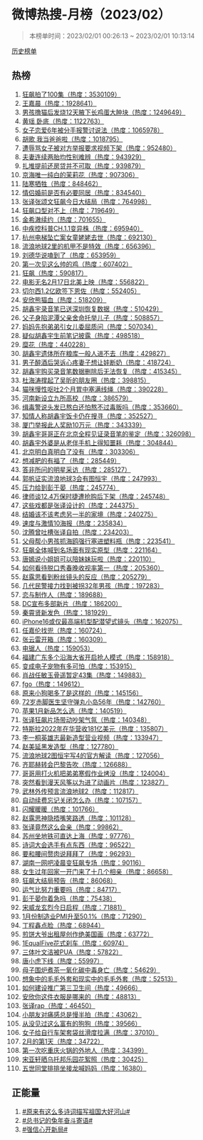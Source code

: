 <h1>
微博热搜-月榜（2023/02）
</h1>
<blockquote>
<p>
本榜单时间：2023/02/01 00:26:13 ~ 2023/02/01 10:13:14
</p>
</blockquote>
<p>
<a href="https://github.com/daifee/weibo-hot-search/tree/main/archives/monthly">历史榜单</a>
</p>
<h2>
热榜
</h2>
<ol>

<li>
<a href="https://s.weibo.com/weibo?q=%23%E7%8B%82%E9%A3%99%E6%8B%8D%E4%BA%86100%E9%9B%86%23" target="weibo">
狂飙拍了100集（热度：3530109）
</a>
</li>

<li>
<a href="https://s.weibo.com/weibo?q=%23%E7%8E%8B%E5%98%89%E6%99%A8%23" target="weibo">
王嘉晨（热度：1928641）
</a>
</li>

<li>
<a href="https://s.weibo.com/weibo?q=%23%E7%94%B7%E5%AD%A9%E6%92%B8%E7%8C%AB%E5%90%8E%E5%8F%91%E7%83%A712%E5%A4%A9%E8%85%8B%E4%B8%8B%E9%95%BF%E9%B8%A1%E8%9B%8B%E5%A4%A7%E8%82%BF%E5%9D%97%23" target="weibo">
男孩撸猫后发烧12天腋下长鸡蛋大肿块（热度：1249649）
</a>
</li>

<li>
<a href="https://s.weibo.com/weibo?q=%23%E9%BB%84%E7%91%B6%20%E5%8D%A7%E5%BA%95%23" target="weibo">
黄瑶 卧底（热度：1122763）
</a>
</li>

<li>
<a href="https://s.weibo.com/weibo?q=%23%E5%A5%B3%E5%AD%90%E6%81%8B%E7%88%B16%E5%B9%B4%E8%A2%AB%E5%88%86%E6%89%8B%E6%8A%A5%E8%AD%A6%E8%AE%A8%E8%AF%B4%E6%B3%95%23" target="weibo">
女子恋爱6年被分手报警讨说法（热度：1065978）
</a>
</li>

<li>
<a href="https://s.weibo.com/weibo?q=%23%E8%83%A1%E6%AD%8C%20%E6%88%91%E5%BD%93%E7%88%B8%E7%88%B8%E5%95%A6%23" target="weibo">
胡歌 我当爸爸啦（热度：1018795）
</a>
</li>

<li>
<a href="https://s.weibo.com/weibo?q=%23%E9%81%AD%E8%BE%B1%E9%AA%82%E5%A5%B3%E5%AD%90%E8%A2%AB%E5%AF%B9%E6%96%B9%E4%B8%BE%E6%8A%A5%E8%A6%81%E6%B1%82%E8%A7%86%E9%A2%91%E4%B8%8B%E6%9E%B6%23" target="weibo">
遭辱骂女子被对方举报要求视频下架（热度：952480）
</a>
</li>

<li>
<a href="https://s.weibo.com/weibo?q=%23%E5%A4%AB%E5%A6%BB%E8%BF%9E%E7%BB%AD%E4%B8%A4%E8%83%8E%E5%9D%87%E6%80%A7%E5%88%AB%E9%9A%BE%E8%BE%A8%23" target="weibo">
夫妻连续两胎均性别难辨（热度：943929）
</a>
</li>

<li>
<a href="https://s.weibo.com/weibo?q=%23%E6%89%8E%E5%A0%86%E6%8F%90%E5%89%8D%E8%BF%98%E6%88%BF%E8%B4%B7%E5%B9%B6%E4%B8%8D%E5%8F%AF%E5%8F%96%23" target="weibo">
扎堆提前还房贷并不可取（热度：939879）
</a>
</li>

<li>
<a href="https://s.weibo.com/weibo?q=%23%E4%BA%AC%E6%B5%B7%E5%94%AF%E4%B8%80%E7%BA%AF%E7%99%BD%E7%9A%84%E8%8C%89%E8%8E%89%E8%8A%B1%23" target="weibo">
京海唯一纯白的茉莉花（热度：907306）
</a>
</li>

<li>
<a href="https://s.weibo.com/weibo?q=%23%E9%99%86%E5%AF%92%E7%89%BA%E7%89%B2%23" target="weibo">
陆寒牺牲（热度：848462）
</a>
</li>

<li>
<a href="https://s.weibo.com/weibo?q=%23%E6%83%85%E4%BE%A3%E5%A9%9A%E5%89%8D%E6%98%AF%E5%90%A6%E6%9C%89%E5%BF%85%E8%A6%81%E5%90%8C%E5%B1%85%23" target="weibo">
情侣婚前是否有必要同居（热度：834540）
</a>
</li>

<li>
<a href="https://s.weibo.com/weibo?q=%23%E5%BC%A0%E8%AF%91%E5%BC%A0%E9%A2%82%E6%96%87%E7%8B%82%E9%A3%99%E4%BB%8A%E6%97%A5%E5%A4%A7%E7%BB%93%E5%B1%80%23" target="weibo">
张译张颂文狂飙今日大结局（热度：764998）
</a>
</li>

<li>
<a href="https://s.weibo.com/weibo?q=%23%E7%8B%82%E9%A3%99%E5%8F%A3%E5%9E%8B%E5%AF%B9%E4%B8%8D%E4%B8%8A%23" target="weibo">
狂飙口型对不上（热度：719649）
</a>
</li>

<li>
<a href="https://s.weibo.com/weibo?q=%23%E9%87%91%E5%B8%8C%E6%BE%88%E7%BB%AD%E7%BA%A6%23" target="weibo">
金希澈续约（热度：701655）
</a>
</li>

<li>
<a href="https://s.weibo.com/weibo?q=%23%E4%B8%AD%E7%96%BE%E6%8E%A7%E7%A7%91%E6%99%AECH.1.1%E5%8F%98%E5%BC%82%E6%A0%AA%23" target="weibo">
中疾控科普CH.1.1变异株（热度：695940）
</a>
</li>

<li>
<a href="https://s.weibo.com/weibo?q=%23%E6%9D%AD%E5%B7%9E%E7%94%B5%E6%A2%AF%E5%9D%A0%E4%BA%A1%E6%A1%88%E5%A5%B3%E7%AB%A5%E5%A7%A5%E5%A7%A5%E5%8E%BB%E4%B8%96%23" target="weibo">
杭州电梯坠亡案女童姥姥去世（热度：692130）
</a>
</li>

<li>
<a href="https://s.weibo.com/weibo?q=%23%E6%B5%81%E6%B5%AA%E5%9C%B0%E7%90%832%E9%87%8C%E7%9A%84%E6%9C%BA%E7%94%B2%E4%B8%8D%E6%98%AF%E7%89%B9%E6%95%88%23" target="weibo">
流浪地球2里的机甲不是特效（热度：656396）
</a>
</li>

<li>
<a href="https://s.weibo.com/weibo?q=%23%E5%88%98%E5%BE%B7%E5%8D%8E%E8%AF%B4%E5%97%91%E5%88%B0%E4%BA%86%23" target="weibo">
刘德华说嗑到了（热度：653959）
</a>
</li>

<li>
<a href="https://s.weibo.com/weibo?q=%23%E7%AC%AC%E4%B8%80%E6%AC%A1%E8%A7%81%E8%BF%99%E4%B9%88%E5%B8%85%E7%9A%84%E9%B8%A1%23" target="weibo">
第一次见这么帅的鸡（热度：607402）
</a>
</li>

<li>
<a href="https://s.weibo.com/weibo?q=%23%E7%8B%82%E9%A3%99%23" target="weibo">
狂飙（热度：590817）
</a>
</li>

<li>
<a href="https://s.weibo.com/weibo?q=%23%E7%94%B5%E5%BD%B1%E6%97%A0%E5%90%8D2%E6%9C%8817%E6%97%A5%E5%8C%97%E7%BE%8E%E4%B8%8A%E6%98%A0%23" target="weibo">
电影无名2月17日北美上映（热度：556822）
</a>
</li>

<li>
<a href="https://s.weibo.com/weibo?q=%23%E5%88%87%E5%B0%94%E8%A5%BF1.2%E4%BA%BF%E6%AC%A7%E7%AD%BE%E4%B8%8B%E6%81%A9%E4%BD%90%23" target="weibo">
切尔西1.2亿欧签下恩佐（热度：552405）
</a>
</li>

<li>
<a href="https://s.weibo.com/weibo?q=%23%E5%AE%89%E6%AC%A3%E7%86%8A%E7%8C%AB%E8%A1%80%23" target="weibo">
安欣熊猫血（热度：518209）
</a>
</li>

<li>
<a href="https://s.weibo.com/weibo?q=%23%E8%83%A1%E9%91%AB%E5%AE%87%E5%BD%95%E9%9F%B3%E7%AC%94%E5%B7%B2%E9%80%81%E6%B7%B1%E5%9C%B3%E6%81%A2%E5%A4%8D%E6%95%B0%E6%8D%AE%23" target="weibo">
胡鑫宇录音笔已送深圳恢复数据（热度：510429）
</a>
</li>

<li>
<a href="https://s.weibo.com/weibo?q=%23%E7%88%B6%E5%AD%90%E8%BA%AB%E9%99%B7%E6%B3%A5%E6%BD%AD%E7%88%B6%E4%BA%B2%E8%88%8D%E5%91%BD%E6%89%98%E4%B8%BE%E5%84%BF%E5%AD%90%23" target="weibo">
父子身陷泥潭父亲舍命托举儿子（热度：508857）
</a>
</li>

<li>
<a href="https://s.weibo.com/weibo?q=%23%E5%A6%88%E5%A6%88%E5%85%88%E6%8A%B1%E5%BC%9F%E5%BC%9F%E5%BC%95%E5%A5%B3%E5%84%BF%E5%A7%94%E5%B1%88%E8%B4%A8%E9%97%AE%23" target="weibo">
妈妈先抱弟弟引女儿委屈质问（热度：507034）
</a>
</li>

<li>
<a href="https://s.weibo.com/weibo?q=%23%E7%96%91%E4%BC%BC%E8%83%A1%E9%91%AB%E5%AE%87%E7%94%9F%E5%89%8D%E7%AC%94%E8%AE%B0%E6%8A%AB%E9%9C%B2%23" target="weibo">
疑似胡鑫宇生前笔记披露（热度：498518）
</a>
</li>

<li>
<a href="https://s.weibo.com/weibo?q=%23%E7%B3%9C%E8%8A%B1%23" target="weibo">
糜花（热度：440228）
</a>
</li>

<li>
<a href="https://s.weibo.com/weibo?q=%23%E8%83%A1%E9%91%AB%E5%AE%87%E9%81%97%E4%BD%93%E6%89%80%E5%9C%A8%E7%B2%AE%E5%BA%93%E4%B8%80%E8%88%AC%E4%BA%BA%E8%BF%9B%E4%B8%8D%E5%8E%BB%23" target="weibo">
胡鑫宇遗体所在粮库一般人进不去（热度：429827）
</a>
</li>

<li>
<a href="https://s.weibo.com/weibo?q=%23%E7%94%B7%E5%AD%90%E9%86%89%E9%85%92%E5%90%8E%E5%93%AD%E8%AF%89%E5%BF%83%E7%96%BC%E5%A6%BB%E5%AD%90%E6%83%B3%E8%AE%A9%E5%A8%83%E6%96%AD%E5%A5%B6%23" target="weibo">
男子醉酒后哭诉心疼妻子想让娃断奶（热度：418724）
</a>
</li>

<li>
<a href="https://s.weibo.com/weibo?q=%23%E8%83%A1%E9%91%AB%E5%AE%87%E8%B4%AD%E4%B9%B0%E5%BD%95%E9%9F%B3%E7%AC%94%E6%95%B0%E6%8D%AE%E5%88%A0%E9%99%A4%E5%90%8E%E6%97%A0%E6%B3%95%E6%81%A2%E5%A4%8D%23" target="weibo">
胡鑫宇购买录音笔数据删除后无法恢复（热度：415345）
</a>
</li>

<li>
<a href="https://s.weibo.com/weibo?q=%23%E6%9D%9C%E6%B5%B7%E6%B6%9B%E6%92%91%E8%B5%B7%E4%BA%86%E5%90%B4%E6%98%95%E7%9A%84%E6%9C%8B%E5%8F%8B%E5%9C%88%23" target="weibo">
杜海涛撑起了吴昕的朋友圈（热度：398815）
</a>
</li>

<li>
<a href="https://s.weibo.com/weibo?q=%23%E7%8C%AB%E5%92%AA%E6%85%A2%E6%80%A7%E5%91%95%E5%90%902%E4%B8%AA%E6%9C%88%E8%83%83%E4%B8%AD%E5%A1%9E%E6%BB%A1%E7%BA%BF%E7%BB%B3%23" target="weibo">
猫咪慢性呕吐2个月胃中塞满线绳（热度：390228）
</a>
</li>

<li>
<a href="https://s.weibo.com/weibo?q=%23%E6%B2%B3%E5%8D%97%E6%96%B0%E8%AE%BE%E7%AB%8B%E4%B9%9D%E6%89%80%E9%AB%98%E6%A0%A1%23" target="weibo">
河南新设立九所高校（热度：386579）
</a>
</li>

<li>
<a href="https://s.weibo.com/weibo?q=%23%E7%BC%89%E6%AF%92%E8%AD%A6%E8%AF%B4%E5%A4%B4%E5%8F%91%E5%B7%B2%E7%86%AC%E7%99%BD%E8%BF%98%E6%80%95%E7%86%AC%E4%B8%8D%E8%BF%87%E6%AF%92%E8%B4%A9%E5%90%97%23" target="weibo">
缉毒警说头发已熬白还怕熬不过毒贩吗（热度：353660）
</a>
</li>

<li>
<a href="https://s.weibo.com/weibo?q=%23%E7%9F%A5%E6%83%85%E4%BA%BA%E7%A7%B0%E8%83%A1%E9%91%AB%E5%AE%87%E9%A5%AD%E5%8D%A1%E4%BB%8D%E5%9C%A8%E6%90%9C%E5%AF%BB%23" target="weibo">
知情人称胡鑫宇饭卡仍在搜寻（热度：352527）
</a>
</li>

<li>
<a href="https://s.weibo.com/weibo?q=%23%E5%8E%A6%E9%97%A8%E4%B8%BE%E6%8A%A5%E6%AD%A4%E4%BA%BA%E5%A5%96%E5%8A%B110%E4%B8%87%E5%85%83%23" target="weibo">
厦门举报此人奖励10万元（热度：343339）
</a>
</li>

<li>
<a href="https://s.weibo.com/weibo?q=%23%E8%83%A1%E9%91%AB%E5%AE%87%E5%93%A5%E5%93%A5%E6%AD%A3%E5%9C%A8%E5%8C%97%E4%BA%AC%E5%85%A8%E7%A8%8B%E8%A7%81%E8%AF%81%E5%BD%95%E9%9F%B3%E7%AC%94%E7%9A%84%E9%89%B4%E5%AE%9A%23" target="weibo">
胡鑫宇哥哥正在北京全程见证录音笔的鉴定（热度：326098）
</a>
</li>

<li>
<a href="https://s.weibo.com/weibo?q=%23%E8%83%A1%E9%91%AB%E5%AE%87%E5%A4%96%E5%A9%86%E6%98%AF%E4%BB%8E%E8%80%81%E4%BC%B4%E6%89%8B%E6%9C%BA%E4%B8%8A%E5%BE%97%E7%9F%A5%E5%99%A9%E8%80%97%23" target="weibo">
胡鑫宇外婆是从老伴手机上得知噩耗（热度：304844）
</a>
</li>

<li>
<a href="https://s.weibo.com/weibo?q=%23%E5%8C%97%E4%BA%AC%E6%98%8E%E7%99%BD%E7%9C%9F%E6%98%8E%E7%99%BD%E4%BA%86%E6%B2%A1%E6%9C%89%23" target="weibo">
北京明白真明白了没有（热度：303306）
</a>
</li>

<li>
<a href="https://s.weibo.com/weibo?q=%23%E6%83%B3%E5%87%8F%E8%82%A5%E7%9A%84%E6%9C%89%E7%A6%8F%E4%BA%86%23" target="weibo">
想减肥的有福了（热度：285449）
</a>
</li>

<li>
<a href="https://s.weibo.com/weibo?q=%23%E7%AD%94%E9%9D%9E%E6%89%80%E9%97%AE%E7%9A%84%E6%98%8E%E6%98%9F%E9%87%87%E8%AE%BF%23" target="weibo">
答非所问的明星采访（热度：285127）
</a>
</li>

<li>
<a href="https://s.weibo.com/weibo?q=%23%E9%83%AD%E5%B8%86%E8%AF%81%E5%AE%9E%E6%B5%81%E6%B5%AA%E5%9C%B0%E7%90%833%E4%BC%9A%E6%9C%89%E5%9B%BE%E6%81%92%E5%AE%87%23" target="weibo">
郭帆证实流浪地球3会有图恒宇（热度：247993）
</a>
</li>

<li>
<a href="https://s.weibo.com/weibo?q=%23%E5%8E%8B%E5%8A%9B%E7%BB%99%E5%88%B0%E5%BD%AD%E4%BA%8E%E6%99%8F%23" target="weibo">
压力给到彭于晏（热度：245774）
</a>
</li>

<li>
<a href="https://s.weibo.com/weibo?q=%23%E5%BE%8B%E5%B8%88%E8%B0%8812.4%E4%B8%87%E4%BF%9D%E6%97%B6%E6%8D%B7%E9%81%AD%E6%8A%A2%E8%B4%AD%E5%90%8E%E4%B8%8B%E6%9E%B6%23" target="weibo">
律师谈12.4万保时捷遭抢购后下架（热度：245748）
</a>
</li>

<li>
<a href="https://s.weibo.com/weibo?q=%23%E8%BF%99%E4%BA%9B%E6%88%8F%E9%83%BD%E6%98%AF%E5%BC%A0%E8%AF%91%E8%AE%BE%E8%AE%A1%E7%9A%84%23" target="weibo">
这些戏都是张译设计的（热度：244375）
</a>
</li>

<li>
<a href="https://s.weibo.com/weibo?q=%23%E7%BB%93%E5%A9%9A%E8%AF%A5%E4%B8%8D%E8%AF%A5%E8%80%83%E8%99%91%E5%8F%A6%E4%B8%80%E5%8D%8A%E7%9A%84%E5%AE%B6%E5%A2%83%23" target="weibo">
结婚该不该考虑另一半的家境（热度：240275）
</a>
</li>

<li>
<a href="https://s.weibo.com/weibo?q=%23%E9%80%9F%E5%BA%A6%E4%B8%8E%E6%BF%80%E6%83%8510%E6%B5%B7%E6%8A%A5%23" target="weibo">
速度与激情10海报（热度：235834）
</a>
</li>

<li>
<a href="https://s.weibo.com/weibo?q=%23%E6%B2%88%E8%85%BE%E6%9B%BE%E5%90%90%E6%A7%BD%E5%BC%A0%E8%AF%91%E8%87%AA%E6%8B%8D%23" target="weibo">
沈腾曾吐槽张译自拍（热度：234203）
</a>
</li>

<li>
<a href="https://s.weibo.com/weibo?q=%23%E7%88%B6%E6%AF%8D%E5%B8%AE%E5%B0%8F%E7%94%B7%E5%AD%A9%E6%8A%93%E6%B5%B7%E9%B8%A5%E5%BC%BA%E8%A1%8C%E5%A1%9E%E8%BF%9B%E5%A1%91%E6%96%99%E7%93%B6%23" target="weibo">
父母帮小男孩抓海鸥强行塞进塑料瓶（热度：223541）
</a>
</li>

<li>
<a href="https://s.weibo.com/weibo?q=%23%E7%8B%82%E9%A3%99%E5%85%A8%E4%BD%93%E5%96%8A%E5%88%B0%E5%90%8D%E5%9C%BA%E9%9D%A2%E6%9C%89%E7%8E%B0%E5%AE%9E%E5%8E%9F%E5%9E%8B%23" target="weibo">
狂飙全体喊到名场面有现实原型（热度：221164）
</a>
</li>

<li>
<a href="https://s.weibo.com/weibo?q=%23%E5%94%90%E5%AB%A3%E8%AF%B4%E5%B0%8F%E5%A7%90%E5%A7%90%E5%8F%AF%E4%BB%A5%E9%99%AA%E5%A6%B9%E5%A6%B9%E7%8E%A9%E5%95%A6%23" target="weibo">
唐嫣说小姐姐可以陪妹妹玩啦（热度：220110）
</a>
</li>

<li>
<a href="https://s.weibo.com/weibo?q=%23%E5%A6%82%E4%BD%95%E7%9C%8B%E5%BE%85%E8%84%B1%E5%8F%A3%E7%A7%80%E6%98%A5%E6%99%9A%E6%94%B6%E8%A7%86%E7%8E%87%E7%AC%AC%E4%B8%80%23" target="weibo">
如何看待脱口秀春晚收视率第一（热度：205360）
</a>
</li>

<li>
<a href="https://s.weibo.com/weibo?q=%23%E8%B5%B5%E9%9C%B2%E6%80%9D%E7%9C%8B%E5%88%B0%E7%B2%89%E4%B8%9D%E9%95%9C%E5%A4%B4%E7%9A%84%E5%8F%8D%E5%BA%94%23" target="weibo">
赵露思看到粉丝镜头的反应（热度：205279）
</a>
</li>

<li>
<a href="https://s.weibo.com/weibo?q=%23%E5%87%A0%E4%BB%A3%E6%B0%91%E8%AD%A6%E6%8E%A5%E5%8A%9B%E6%89%BE%E5%88%B0%E8%A2%AB%E6%8B%9032%E5%B9%B4%E7%94%B7%E5%AD%A9%23" target="weibo">
几代民警接力找到被拐32年男孩（热度：197283）
</a>
</li>

<li>
<a href="https://s.weibo.com/weibo?q=%23%E6%81%8B%E4%B8%8E%E5%88%B6%E4%BD%9C%E4%BA%BA%23" target="weibo">
恋与制作人（热度：189688）
</a>
</li>

<li>
<a href="https://s.weibo.com/weibo?q=%23DC%E5%AE%A3%E5%B8%83%E5%A4%9A%E9%83%A8%E6%96%B0%E7%89%87%23" target="weibo">
DC宣布多部新片（热度：186200）
</a>
</li>

<li>
<a href="https://s.weibo.com/weibo?q=%23%E7%A7%A6%E9%9C%84%E8%B4%A4%E6%96%B0%E5%8F%91%E8%89%B2%23" target="weibo">
秦霄贤新发色（热度：181929）
</a>
</li>

<li>
<a href="https://s.weibo.com/weibo?q=%23iPhone16%E6%88%96%E4%BB%85%E6%9C%80%E9%AB%98%E7%AB%AF%E6%9C%BA%E5%9E%8B%E9%85%8D%E6%BD%9C%E6%9C%9B%E5%BC%8F%E9%95%9C%E5%A4%B4%23" target="weibo">
iPhone16或仅最高端机型配潜望式镜头（热度：162075）
</a>
</li>

<li>
<a href="https://s.weibo.com/weibo?q=%23%E4%BB%BB%E5%98%89%E4%BC%A6%E6%89%BE%E5%85%9C%23" target="weibo">
任嘉伦找兜（热度：160724）
</a>
</li>

<li>
<a href="https://s.weibo.com/weibo?q=%23%E5%BC%A0%E4%BA%91%E9%9B%B7%E5%BC%80%E7%AE%B1%23" target="weibo">
张云雷开箱（热度：160309）
</a>
</li>

<li>
<a href="https://s.weibo.com/weibo?q=%23%E7%94%B5%E9%94%AF%E4%BA%BA%23" target="weibo">
电锯人（热度：159053）
</a>
</li>

<li>
<a href="https://s.weibo.com/weibo?q=%23%E7%A6%8F%E5%BB%BA%E5%B9%BF%E4%B8%9C%E5%A4%9A%E4%B8%AA%E6%B2%BF%E6%B5%B7%E5%A4%A7%E7%9C%81%E5%BC%80%E5%90%AF%E6%8A%A2%E4%BA%BA%E6%A8%A1%E5%BC%8F%23" target="weibo">
福建广东多个沿海大省开启抢人模式（热度：158918）
</a>
</li>

<li>
<a href="https://s.weibo.com/weibo?q=%23%E5%8F%98%E6%88%90%E7%94%B5%E5%AD%90%E5%AE%A0%E7%89%A9%E6%9C%89%E5%A4%9A%E5%8F%AF%E6%80%95%23" target="weibo">
变成电子宠物有多可怕（热度：153915）
</a>
</li>

<li>
<a href="https://s.weibo.com/weibo?q=%23%E8%82%96%E6%88%98%E4%BB%BB%E6%95%8F%E7%8E%89%E9%AA%A8%E9%81%A5%E6%9A%82%E5%AE%9A43%E9%9B%86%23" target="weibo">
肖战任敏玉骨遥暂定43集（热度：149883）
</a>
</li>

<li>
<a href="https://s.weibo.com/weibo?q=%23fgo%23" target="weibo">
fgo（热度：149612）
</a>
</li>

<li>
<a href="https://s.weibo.com/weibo?q=%23%E5%8E%9F%E6%9D%A5%E5%B0%8F%E7%8B%97%E5%96%9D%E5%A4%9A%E4%BA%86%E6%98%AF%E8%BF%99%E6%A0%B7%E7%9A%84%23" target="weibo">
原来小狗喝多了是这样的（热度：145156）
</a>
</li>

<li>
<a href="https://s.weibo.com/weibo?q=%2372%E5%B2%81%E8%B5%A4%E8%84%9A%E5%8C%BB%E7%94%9F%E5%9D%9A%E5%AE%88%E5%BC%B9%E4%B8%B8%E5%B0%8F%E5%B2%9B56%E5%B9%B4%23" target="weibo">
72岁赤脚医生坚守弹丸小岛56年（热度：142760）
</a>
</li>

<li>
<a href="https://s.weibo.com/weibo?q=%23%E8%8B%B9%E6%9E%9C1%E6%9C%88%E6%96%B0%E5%93%81%E6%80%8E%E4%B9%88%E9%80%89%23" target="weibo">
苹果1月新品怎么选（热度：140519）
</a>
</li>

<li>
<a href="https://s.weibo.com/weibo?q=%23%E5%BC%A0%E8%AF%91%E7%8B%82%E9%A3%99%E7%89%87%E5%9C%BA%E5%B8%A6%E5%8A%A8%E5%90%B5%E6%9E%B6%E6%B0%94%E6%B0%9B%23" target="weibo">
张译狂飙片场带动吵架气氛（热度：140348）
</a>
</li>

<li>
<a href="https://s.weibo.com/weibo?q=%23%E7%89%B9%E6%96%AF%E6%8B%892022%E5%B9%B4%E5%9C%A8%E5%8D%8E%E8%90%A5%E6%94%B6181%E4%BA%BF%E7%BE%8E%E5%85%83%23" target="weibo">
特斯拉2022年在华营收181亿美元（热度：135807）
</a>
</li>

<li>
<a href="https://s.weibo.com/weibo?q=%23%E6%9D%8E%E4%B8%80%E6%A1%90%E8%8B%B1%E9%9B%84%E5%BF%97%E6%9C%80%E6%96%B0%E9%80%A0%E5%9E%8B%E8%90%A5%E4%B8%9A%E8%A7%86%E9%A2%91%23" target="weibo">
李一桐英雄志最新造型营业视频（热度：133947）
</a>
</li>

<li>
<a href="https://s.weibo.com/weibo?q=%23%E8%B5%B5%E7%BE%8E%E5%BB%B6%E9%BB%91%E5%8F%91%E9%80%A0%E5%9E%8B%23" target="weibo">
赵美延黑发造型（热度：127780）
</a>
</li>

<li>
<a href="https://s.weibo.com/weibo?q=%23%E6%B5%81%E6%B5%AA%E5%9C%B0%E7%90%832%E5%9B%BE%E6%81%92%E5%AE%87%E5%86%994%E7%9A%84%E5%AE%98%E6%96%B9%E8%A7%A3%E8%AF%BB%23" target="weibo">
流浪地球2图恒宇写4的官方解读（热度：127056）
</a>
</li>

<li>
<a href="https://s.weibo.com/weibo?q=%23%E9%BD%90%E8%80%B6%E8%B5%AB%E8%BD%AC%E4%BC%9A%E5%B7%B4%E9%BB%8E%E5%91%8A%E5%90%B9%23" target="weibo">
齐耶赫转会巴黎告吹（热度：126688）
</a>
</li>

<li>
<a href="https://s.weibo.com/weibo?q=%23%E5%93%A5%E5%93%A5%E7%94%A8%E6%89%93%E7%81%AB%E6%9C%BA%E6%8A%8A%E5%BC%9F%E5%BC%9F%E5%AF%92%E5%81%87%E4%BD%9C%E4%B8%9A%E7%83%A4%E6%B2%A1%23" target="weibo">
哥哥用打火机把弟弟寒假作业烤没（热度：124004）
</a>
</li>

<li>
<a href="https://s.weibo.com/weibo?q=%23%E7%AA%81%E7%84%B6%E7%9C%8B%E5%88%B0%E6%BC%AB%E5%A4%A9%E9%A3%8E%E7%AD%9D%E4%BB%A5%E4%B8%BA%E8%BF%9B%E4%BA%86%E5%8A%A8%E7%94%BB%E7%89%87%23" target="weibo">
突然看到漫天风筝以为进了动画片（热度：123827）
</a>
</li>

<li>
<a href="https://s.weibo.com/weibo?q=%23%E6%AD%A6%E6%9E%97%E5%A4%96%E4%BC%A0%E9%A2%84%E8%A8%80%E6%B5%81%E6%B5%AA%E5%9C%B0%E7%90%832%23" target="weibo">
武林外传预言流浪地球2（热度：112817）
</a>
</li>

<li>
<a href="https://s.weibo.com/weibo?q=%23%E8%87%AA%E5%8A%A8%E7%BB%AD%E8%B4%B9%E5%BF%98%E8%AE%B0%E5%85%B3%E9%97%AD%E6%80%8E%E4%B9%88%E5%8A%9E%23" target="weibo">
自动续费忘记关闭怎么办（热度：107157）
</a>
</li>

<li>
<a href="https://s.weibo.com/weibo?q=%23%E9%97%AA%E8%80%80%E6%9A%96%E6%9A%96%23" target="weibo">
闪耀暖暖（热度：101766）
</a>
</li>

<li>
<a href="https://s.weibo.com/weibo?q=%23%E8%B5%B5%E9%9C%B2%E6%80%9D%E7%A5%9E%E9%9A%90%E6%8D%82%E5%98%B4%E7%AC%91%E8%B7%AF%E9%80%8F%23" target="weibo">
赵露思神隐捂嘴笑路透（热度：101128）
</a>
</li>

<li>
<a href="https://s.weibo.com/weibo?q=%23%E5%BC%A0%E8%AF%91%E7%AB%9F%E7%84%B6%E8%BF%99%E4%B9%88%E4%BC%9A%E4%BA%B2%23" target="weibo">
张译竟然这么会亲（热度：99862）
</a>
</li>

<li>
<a href="https://s.weibo.com/weibo?q=%23%E8%8B%8F%E5%B7%9E%E5%9D%90%E5%9C%B0%E9%93%81%E5%8F%AF%E7%9B%B4%E8%BE%BE%E4%B8%8A%E6%B5%B7%23" target="weibo">
苏州坐地铁可直达上海（热度：97776）
</a>
</li>

<li>
<a href="https://s.weibo.com/weibo?q=%23%E8%AF%97%E8%AF%8D%E5%A4%A7%E4%BC%9A%E9%80%89%E6%89%8B%E6%9C%89%E7%82%B9%E4%B8%9C%E8%A5%BF%23" target="weibo">
诗词大会选手有点东西（热度：96522）
</a>
</li>

<li>
<a href="https://s.weibo.com/weibo?q=%23%E8%A6%81%E5%92%8C%E8%85%B0%E9%97%B4%E8%B5%98%E8%82%89%E8%AF%B4%E6%8B%9C%E6%8B%9C%E4%BA%86%23" target="weibo">
要和腰间赘肉说拜拜了（热度：96293）
</a>
</li>

<li>
<a href="https://s.weibo.com/weibo?q=%23%E6%B9%96%E5%8D%97%E4%B8%80%E7%BD%91%E5%90%A7%E5%87%8C%E6%99%A8%E5%8F%98%E7%8B%82%E9%A3%99%E4%B8%93%E5%9C%BA%23" target="weibo">
湖南一网吧凌晨变狂飙专场（热度：90116）
</a>
</li>

<li>
<a href="https://s.weibo.com/weibo?q=%23%E5%A5%B3%E7%94%9F%E8%BF%87%E5%B9%B4%E5%9B%9E%E5%AE%B6%E4%B8%80%E5%BC%80%E9%97%A8%E6%9D%A5%E4%BA%86%E5%8D%81%E5%87%A0%E4%B8%AA%E7%9B%B8%E4%BA%B2%23" target="weibo">
女生过年回家一开门来了十几个相亲（热度：86658）
</a>
</li>

<li>
<a href="https://s.weibo.com/weibo?q=%23%E7%8B%82%E9%A3%99%E5%A4%A7%E7%BB%93%E5%B1%80%E9%A2%84%E5%91%8A%23" target="weibo">
狂飙大结局预告（热度：86068）
</a>
</li>

<li>
<a href="https://s.weibo.com/weibo?q=%23%E8%BF%90%E6%B0%94%E6%AF%94%E5%8A%AA%E5%8A%9B%E9%87%8D%E8%A6%81%E5%90%97%23" target="weibo">
运气比努力重要吗（热度：84717）
</a>
</li>

<li>
<a href="https://s.weibo.com/weibo?q=%23%E5%BD%AD%E4%BA%8E%E6%99%8F%E4%BD%A0%E7%9D%80%E6%80%A5%E5%90%97%23" target="weibo">
彭于晏你着急吗（热度：75438）
</a>
</li>

<li>
<a href="https://s.weibo.com/weibo?q=%23%E5%AE%8B%E5%A8%81%E9%BE%99%E7%8E%84%E7%83%88%E4%BB%8A%E6%97%A5%E5%90%AF%E7%A8%8B%23" target="weibo">
宋威龙玄烈今日启程（热度：71881）
</a>
</li>

<li>
<a href="https://s.weibo.com/weibo?q=%231%E6%9C%88%E4%BB%BD%E5%88%B6%E9%80%A0%E4%B8%9APMI%E5%8D%87%E8%87%B350.1%25%23" target="weibo">
1月份制造业PMI升至50.1%（热度：71290）
</a>
</li>

<li>
<a href="https://s.weibo.com/weibo?q=%23%E4%B8%81%E7%A8%8B%E9%91%AB%E7%82%B9%E8%84%B8%23" target="weibo">
丁程鑫点脸（热度：68944）
</a>
</li>

<li>
<a href="https://s.weibo.com/weibo?q=%23%E7%85%8E%E9%A5%BC%E5%A4%A7%E7%88%B7%E5%87%BA%E7%A7%9F%E5%B1%8B%E5%88%9B%E4%BD%9C%E7%BB%9D%E7%BE%8E%E5%9B%BD%E7%94%BB%23" target="weibo">
煎饼大爷出租屋创作绝美国画（热度：63772）
</a>
</li>

<li>
<a href="https://s.weibo.com/weibo?q=%231EqualFive%E8%8A%B1%E5%BC%8F%E5%88%B9%E8%BD%A6%23" target="weibo">
1EqualFive花式刹车（热度：60974）
</a>
</li>

<li>
<a href="https://s.weibo.com/weibo?q=%23%E4%B8%89%E4%BD%93%E5%8F%B6%E6%96%87%E6%B4%81%E8%A2%ABPUA%23" target="weibo">
三体叶文洁被PUA（热度：57822）
</a>
</li>

<li>
<a href="https://s.weibo.com/weibo?q=%23%E5%94%90%E5%B0%8F%E8%99%8E%E4%B8%8B%E7%BA%BF%23" target="weibo">
唐小虎下线（热度：55997）
</a>
</li>

<li>
<a href="https://s.weibo.com/weibo?q=%23%E6%AF%8D%E5%AD%90%E5%9B%B4%E7%82%89%E7%85%AE%E8%8C%B6%E4%B8%80%E6%B0%A7%E5%8C%96%E7%A2%B3%E4%B8%AD%E6%AF%92%E8%BA%AB%E4%BA%A1%23" target="weibo">
母子围炉煮茶一氧化碳中毒身亡（热度：54629）
</a>
</li>

<li>
<a href="https://s.weibo.com/weibo?q=%23%E6%83%B3%E8%B1%A1%E4%B8%AD%E7%9A%84%E6%AF%9B%E6%AF%9B%E5%A4%96%E5%A5%97%E5%92%8C%E7%8E%B0%E5%AE%9E%E4%B8%AD%E7%9A%84%E6%AF%9B%E6%AF%9B%E5%A4%96%E5%A5%97%23" target="weibo">
想象中的毛毛外套和现实中的毛毛外套（热度：52513）
</a>
</li>

<li>
<a href="https://s.weibo.com/weibo?q=%23%E5%A6%82%E4%BD%95%E5%BB%BA%E8%AE%BE%E6%8E%A8%E5%B9%BF%E7%AC%AC%E4%B8%89%E5%8D%AB%E7%94%9F%E9%97%B4%23" target="weibo">
如何建设推广第三卫生间（热度：49666）
</a>
</li>

<li>
<a href="https://s.weibo.com/weibo?q=%23%E5%AE%89%E6%AC%A3%E4%BD%A0%E8%BF%99%E4%BB%B6%E8%A1%A3%E6%9C%8D%E6%98%AF%E5%93%AA%E6%9D%A5%E7%9A%84%23" target="weibo">
安欣你这件衣服是哪来的（热度：48813）
</a>
</li>

<li>
<a href="https://s.weibo.com/weibo?q=%23%E5%BC%A0%E8%AF%91rap%23" target="weibo">
张译rap（热度：46450）
</a>
</li>

<li>
<a href="https://s.weibo.com/weibo?q=%23%E5%B0%8F%E6%9C%8B%E5%8F%8B%E5%AF%B9%E7%97%9B%E6%84%9F%E6%80%BB%E6%98%AF%E6%85%A2%E5%8D%8A%E6%8B%8D%23" target="weibo">
小朋友对痛感总是慢半拍（热度：43062）
</a>
</li>

<li>
<a href="https://s.weibo.com/weibo?q=%23%E4%BB%8E%E6%B2%A1%E8%A7%81%E8%BF%87%E8%BF%99%E4%B9%88%E5%AF%8C%E6%9C%89%E7%9A%84%E7%8B%97%E7%8B%97%23" target="weibo">
从没见过这么富有的狗狗（热度：39566）
</a>
</li>

<li>
<a href="https://s.weibo.com/weibo?q=%23%E5%A5%B3%E5%AD%90%E7%BB%99%E8%87%AA%E8%A1%8C%E8%BD%A6%E6%9E%B6%E5%A5%97%E8%A2%8B%E4%B8%9D%E6%BB%91%E5%BA%A6%E6%8B%89%E6%BB%A1%23" target="weibo">
女子给自行车架套袋丝滑度拉满（热度：37010）
</a>
</li>

<li>
<a href="https://s.weibo.com/weibo?q=%232%E6%9C%88%E7%9A%84%E7%AC%AC1%E5%A4%A9%23" target="weibo">
2月的第1天（热度：34722）
</a>
</li>

<li>
<a href="https://s.weibo.com/weibo?q=%23%E7%AC%AC%E4%B8%80%E6%AC%A1%E5%90%83%E9%87%8D%E5%BA%86%E7%81%AB%E9%94%85%E7%9A%84%E5%A4%96%E5%9C%B0%E4%BA%BA%23" target="weibo">
第一次吃重庆火锅的外地人（热度：34399）
</a>
</li>

<li>
<a href="https://s.weibo.com/weibo?q=%23%E5%AE%8B%E4%BA%9A%E8%BD%A9%E6%99%92%E4%B9%8C%E6%89%98%E9%82%A6%E4%B9%90%E5%9B%AD%E8%8A%B1%E7%B5%AE%E7%85%A7%23" target="weibo">
宋亚轩晒乌托邦乐园花絮照（热度：30425）
</a>
</li>

<li>
<a href="https://s.weibo.com/weibo?q=%23%E4%BA%94%E4%B8%96%E5%90%8C%E5%A0%82%E6%8E%92%E6%8E%92%E5%9D%90%E6%8E%A5%E9%BE%99%E5%96%8A%E5%A6%88%E5%A6%88%23" target="weibo">
五世同堂排排坐接龙喊妈妈（热度：16380）
</a>
</li>

</ol>
<h2>
正能量
</h2>
<ol>

<li>
<a href="https://s.weibo.com/weibo?q=%23%23%E5%8E%9F%E6%9D%A5%E6%9C%89%E8%BF%99%E4%B9%88%E5%A4%9A%E8%AF%97%E8%AF%8D%E6%8F%8F%E5%86%99%E7%A5%96%E5%9B%BD%E5%A4%A7%E5%A5%BD%E6%B2%B3%E5%B1%B1%23%23" target="weibo">
#原来有这么多诗词描写祖国大好河山#
</a>
</li>

<li>
<a href="https://s.weibo.com/weibo?q=%23%23%E6%80%BB%E4%B9%A6%E8%AE%B0%E7%9A%84%E5%85%94%E5%B9%B4%E5%A5%8B%E6%96%97%E5%AF%84%E8%AF%AD%23%23" target="weibo">
#总书记的兔年奋斗寄语#
</a>
</li>

<li>
<a href="https://s.weibo.com/weibo?q=%23%23%E5%BC%BA%E4%BF%A1%E5%BF%83%E5%BC%80%E6%96%B0%E5%B1%80%23%23" target="weibo">
#强信心开新局#
</a>
</li>

</ol>